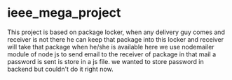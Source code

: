 # ieee_mega_project
This project is based on package locker,
when any delivery guy comes and receiver is not there he can keep that package into this locker  and receiver will take that package when he/she is available 
here we use nodemailer module of node js to send email to the receiver of package in that mail a password is sent is store in a js file.
we wanted to store password in backend but couldn't do it right now.

